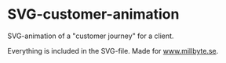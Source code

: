 # SVG-customer-animation
SVG-animation of a "customer journey" for a client.

Everything is included in the SVG-file. Made for www.millbyte.se.
